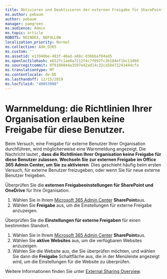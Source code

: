```yaml
---
title: Aktivieren und Deaktivieren der externen Freigabe für SharePoint
ms.author: pebaum
author: pebaum
manager: pamgreen
ms.audience: Admin
ms.topic: article
ROBOTS: NOINDEX, NOFOLLOW
localization_priority: Normal
ms.collection: Adm_O365
ms.custom: ''
ms.assetid: e13940be-483f-46ed-a88c-d36bbaf04ad5
ms.openlocfilehash: e652fc1ae0a7212f4c7f092fc3b184ef1bc13d0d
ms.sourcegitcommit: 0f0186044a3597e42ad14c32ca58e7224344dcfa
ms.translationtype: MT
ms.contentlocale: de-DE
ms.lasthandoff: 12/15/2019
ms.locfileid: "40053908"
---
```

# <a name="warning-message-your-organizations-policies-dont-allow-you-to-share-with-these-users"></a>Warnmeldung: die Richtlinien Ihrer Organisation erlauben keine Freigabe für diese Benutzer.

Beim Versuch, eine Freigabe für externe Benutzer Ihrer Organisation durchführen, wird möglicherweise eine Warnmeldung angezeigt. Die Nachricht lautet **, dass die Richtlinien Ihrer Organisation keine Freigabe für diese Benutzer zulassen. Wechseln Sie zur externen Freigabe im Office 365 Admin Center, um Sie zu aktivieren**. Dies geschieht häufig beim ersten Versuch, für externe Benutzer freizugeben, oder wenn Sie für neue externe Benutzer freigeben.

Überprüfen Sie die **externen Freigabeeinstellungen für SharePoint und OneDrive** für Ihre Organisation.

1. Wählen Sie in Ihrem [Microsoft 365 Admin Center](https://admin.microsoft.com/AdminPortal/Home#/homepage">https://admin.microsoft.com/) **SharePoint**aus.
3. Wählen Sie **Freigabe** aus, um die Einstellungen für externe Freigabe anzuzeigen.

Überprüfen Sie die **Einstellungen für externe Freigaben** für einen bestimmten Standort.

1. Wählen Sie in Ihrem [Microsoft 365 Admin Center](https://admin.microsoft.com/AdminPortal/Home#/homepage">https://admin.microsoft.com/) **SharePoint**aus.
2. Wählen Sie **aktive Websites** aus, um die verfügbaren Websites anzuzeigen.
3. Wählen Sie die Website aus, die Sie überprüfen möchten, und wählen Sie dann die **Freigabe** Schaltfläche aus, die in der Menüleiste angezeigt wird, um die Einstellungen für die Website zu überprüfen.

Weitere Informationen finden Sie unter [External Sharing Overview](https://docs.microsoft.com/sharepoint/external-sharing-overview).